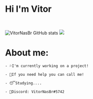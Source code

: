 # Hi I'm Vitor
<br/>

![VitorNasBr GitHub stats](https://github-readme-stats.vercel.app/api?username=VitorNasBr&show_icons=true&theme=dark) <img src="https://discord.c99.nl/widget/theme-3/396468587398823938.png" margin-bottom="10009"> 




# About me:

```
- 💦I'm currently working on a project!
 
- 👊If you need help you can call me!
 
- 😴Studying....

- 🧾Discord: VitorNasBr#5742
```
<br/>





<!-- ![Top Langs](https://github-readme-stats.vercel.app/api/top-langs/?username=VitorNasBr&langs_count=8&theme=dark) -->
